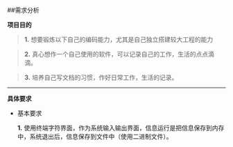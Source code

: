 ##需求分析

**项目目的**

> **1.** 想要锻炼以下自己的编码能力，尤其是自己独立搭建较大工程的能力

> **2.** 真心想作一个自己使用的软件，可以记录自己的工作，生活的点点滴滴。

> **3.** 培养自己写文档的习惯，作好日常工作，生活的记录。

***

**具体要求**

* 基本要求

  **1.** 使用终端字符界面，作为系统输入输出界面，信息运行是把信息保存到内存中，系统退出后，信息保存到文件中（使用二进制文件）。
